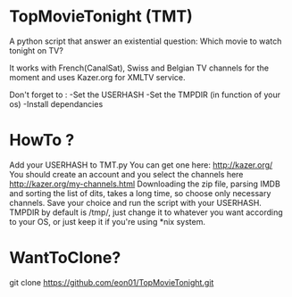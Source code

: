TopMovieTonight (TMT)
========

A python script that answer an existential question:  Which movie to watch tonight on TV? 

It works with French(CanalSat), Swiss and Belgian TV channels for the moment and uses Kazer.org for XMLTV service.

Don't forget to :
-Set the USERHASH
-Set the TMPDIR (in function of your os)
-Install dependancies

HowTo ?
========

Add your USERHASH to TMT.py 
You can get one here: http://kazer.org/  
You should create an account and you select the channels here http://kazer.org/my-channels.html
Downloading the zip file, parsing IMDB and sorting the list of dits, takes a long time, so choose only necessary channels.
Save your choice and run the script with your USERHASH. 
TMPDIR by default is /tmp/, just change it to whatever you want according to your OS, or just keep it if you're using *nix system.

WantToClone?
========

git clone https://github.com/eon01/TopMovieTonight.git
